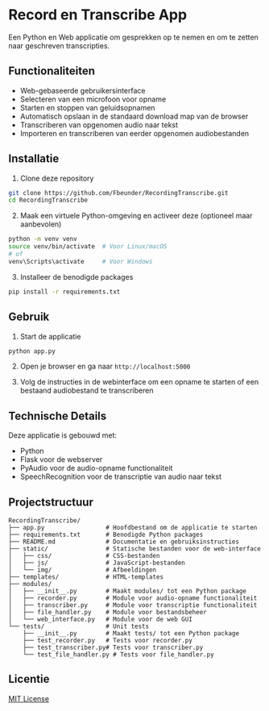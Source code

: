 # Record en Transcribe App

Een Python en Web applicatie om gesprekken op te nemen en om te zetten naar geschreven transcripties.

## Functionaliteiten

- Web-gebaseerde gebruikersinterface
- Selecteren van een microfoon voor opname
- Starten en stoppen van geluidsopnamen
- Automatisch opslaan in de standaard download map van de browser
- Transcriberen van opgenomen audio naar tekst
- Importeren en transcriberen van eerder opgenomen audiobestanden

## Installatie

1. Clone deze repository
```bash
git clone https://github.com/Fbeunder/RecordingTranscribe.git
cd RecordingTranscribe
```

2. Maak een virtuele Python-omgeving en activeer deze (optioneel maar aanbevolen)
```bash
python -m venv venv
source venv/bin/activate  # Voor Linux/macOS
# of
venv\Scripts\activate     # Voor Windows
```

3. Installeer de benodigde packages
```bash
pip install -r requirements.txt
```

## Gebruik

1. Start de applicatie
```bash
python app.py
```

2. Open je browser en ga naar `http://localhost:5000`

3. Volg de instructies in de webinterface om een opname te starten of een bestaand audiobestand te transcriberen

## Technische Details

Deze applicatie is gebouwd met:
- Python
- Flask voor de webserver
- PyAudio voor de audio-opname functionaliteit
- SpeechRecognition voor de transcriptie van audio naar tekst

## Projectstructuur

```
RecordingTranscribe/
├── app.py                 # Hoofdbestand om de applicatie te starten
├── requirements.txt       # Benodigde Python packages
├── README.md              # Documentatie en gebruiksinstructies
├── static/                # Statische bestanden voor de web-interface
│   ├── css/               # CSS-bestanden
│   ├── js/                # JavaScript-bestanden
│   └── img/               # Afbeeldingen
├── templates/             # HTML-templates
├── modules/
│   ├── __init__.py        # Maakt modules/ tot een Python package
│   ├── recorder.py        # Module voor audio-opname functionaliteit
│   ├── transcriber.py     # Module voor transcriptie functionaliteit
│   ├── file_handler.py    # Module voor bestandsbeheer
│   └── web_interface.py   # Module voor de web GUI
└── tests/                 # Unit tests
    ├── __init__.py        # Maakt tests/ tot een Python package
    ├── test_recorder.py   # Tests voor recorder.py
    ├── test_transcriber.py# Tests voor transcriber.py
    └── test_file_handler.py # Tests voor file_handler.py
```

## Licentie

[MIT License](LICENSE)

